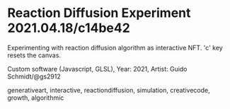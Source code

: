 # Reaction Diffusion Experiment 2021.04.18/c14be42

Experimenting with reaction diffusion algorithm as interactive NFT. 'c' key
resets the canvas. 

Custom software (Javascript, GLSL), Year: 2021, Artist: Guido Schmidt/@gs2912

generativeart, interactive, reactiondiffusion, simulation, creativecode, growth,
algorithmic
